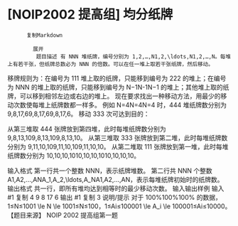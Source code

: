 # [NOIP2002 提高组] 均分纸牌


          复制Markdown
         
            展开
             题目描述 有 NNN 堆纸牌，编号分别为 1,2,…,N1,2,\ldots,N1,2,…,N。每堆上有若干张，但纸牌总数必为 NNN 的倍数。可以在任一堆上取若干张纸牌，然后移动。
移牌规则为：在编号为 111 堆上取的纸牌，只能移到编号为 222 的堆上；在编号为 NNN 的堆上取的纸牌，只能移到编号为 N−1N-1N−1 的堆上；其他堆上取的纸牌，可以移到相邻左边或右边的堆上。
现在要求找出一种移动方法，用最少的移动次数使每堆上纸牌数都一样多。
例如 N=4N=4N=4 时，444 堆纸牌数分别为 9,8,17,69,8,17,69,8,17,6。
移动 333 次可达到目的：

从第三堆取 444 张牌放到第四堆，此时每堆纸牌数分别为 9,8,13,109,8,13,109,8,13,10。
从第三堆取 333 张牌放到第二堆，此时每堆纸牌数分别为 9,11,10,109,11,10,109,11,10,10。
从第二堆取 111 张牌放到第一堆，此时每堆纸牌数分别为  10,10,10,1010,10,10,1010,10,10,10。

 输入格式 第一行共一个整数 NNN，表示纸牌堆数。
第二行共 NNN 个整数 A1,A2,…,ANA_1,A_2,\ldots,A_NA1​,A2​,…,AN​，表示每堆纸牌初始时的纸牌数。
 输出格式 共一行，即所有堆均达到相等时的最少移动次数。
  输入输出样例 输入 #1 
    复制
   4
9 8 17 6
 输出 #1 
    复制
   3
 说明/提示 对于 100%100\%100% 的数据，1≤N≤1001  \le  N  \le  1001≤N≤100，1≤Ai≤100001 \le  A_i  \le 100001≤Ai​≤10000。
【题目来源】
NOIP 2002 提高组第一题
 